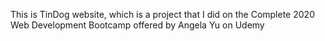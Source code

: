 This is TinDog website, which is a project that I did on the Complete 2020 Web Development Bootcamp offered by Angela Yu on Udemy
